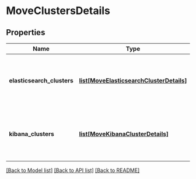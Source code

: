 # MoveClustersDetails

## Properties
Name | Type | Description | Notes
------------ | ------------- | ------------- | -------------
**elasticsearch_clusters** | [**list[MoveElasticsearchClusterDetails]**](MoveElasticsearchClusterDetails.md) | Detailed information about the Elasticsearch clusters being moved. | [optional] 
**kibana_clusters** | [**list[MoveKibanaClusterDetails]**](MoveKibanaClusterDetails.md) | Detailed information about the Kibana clusters being moved. | [optional] 

[[Back to Model list]](../README.md#documentation-for-models) [[Back to API list]](../README.md#documentation-for-api-endpoints) [[Back to README]](../README.md)


